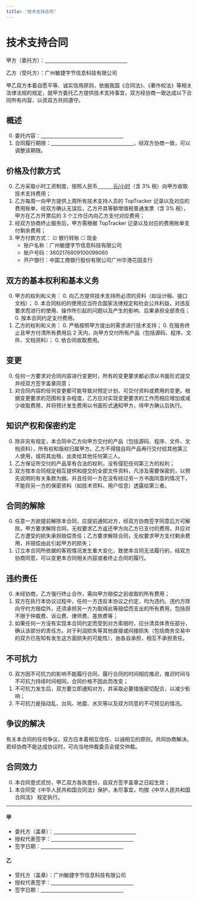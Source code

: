 ```yaml
---
title: '技术支持合同'
---
```


# 技术支持合同

甲方（委托方）：<u>　　　　　　　　　　　　　　　　</u>

乙方（受托方）：广州敏捷字节信息科技有限公司

甲乙双方本着自愿平等、诚实信用原则，依据我国《合同法》、《著作权法》等相关法律法规的规定，就甲方委托乙方提供技术支持事宜，双方经协商一致达成以下合同所有内容，以资双方共同遵守。

## 概述

0. 委托内容：<u>　　　　　　　　　　　　　　　　</u>
0. 合同履行期限：<u>　　　　　　　　　　　　　　　　</u>，经双方协商一致，可以调整该期限。

## 价格及付款方式

0. 乙方采取小时工资制度，按照人民币<u>　　　元/小时</u>（含 3% 税）向甲方收取技术支持费用；
0. 乙方每周一向甲方提供上周所有技术支持人员的 TopTracker 记录以及对应的费用账单，经双方确认无误后，乙方开具等额增值税普通发票（含 3% 税），甲方在乙方开票后的 3 个工作日内向乙方支付对应费用；
0. 经双方协商终止服务后，甲方需根据 TopTracker 记录以及对应的费用账单支付剩余费用；
0. 甲方付款方式： ☑ 银行转账 ☐ 现金
    - 账户名称：广州敏捷字节信息科技有限公司
    - 账户号码：3602176809100098060
    - 开户银行：中国工商银行股份有限公司广州华港花园支行

## 双方的基本权利和基本义务
0. 甲方的权利和义务：
    0. 向乙方提供技术支持所必须的资料（如设计稿、接口文档）；
    0. 本合同标的的使用应当符合国家法律规定和社会公共利益，对违反要求而进行的使用、操作所引起的问题以及产生的影响、后果承担全部责任；
    0. 按本合同约定支付费用。
0. 乙方的权利和义务：
    0. 严格按照甲方提出的需求进行技术支持；
    0. 在服务终止且甲方付清所有费用后 2 天内，向甲方交付所有产品（包括源码、程序、文件、文档资料）；
    0. 依合同收取费用。

## 变更

0. 任何一方要求对合同内容进行变更时，所有的变更要求都必须以书面形式提交并经双方签字盖章同意；
0. 对合同内容的任何变更都可能导致对预定计划、可交付资料或费用的变更。根据变更要求的范围和复杂程度，乙方应对实现变更要求的工作而相应增加或减少收取费用，并将预计发生费用以书面形式通知甲方，待甲方确认后执行。

## 知识产权和保密约定

0. 除非另有规定，本合同中乙方向甲方交付的产品（包括源码、程序、文件、文档资料），所有权和版权归属甲方。乙方不得擅自将产品再行交付给其他第三人使用，或将其出租、出卖给其他任何第三人。
0. 乙方保证所交付的产品享有合法的权利，没有侵犯任何第三方的权利；
0. 双方按本合同规定相互提供和提交的全部文件资料，凡涉及需要保密的，以预先说明的有关条款为据。并且任何一方在没有经过另一方书面同意的情况下，不能将另一方的保密资料（如技术资料、用户信息）透露给第三者。

## 合同的解除

0. 任意一方欲提前解除本合同，应提前通知对方，经双方协商签字同意后方可解除。甲方要求解除合同，无权要求乙方返还甲方向乙方已支付的费用，并应对乙方遭受的损失承担赔偿责任；乙方要求解除合同，无权要求甲方支付剩余费用，并赔偿由此引起甲方的损失；
0. 订立本合同所依据的客观情况发生重大变化，致使本合同无法履行的，经双方协商同意，可以变更本合同相关内容或者终止合同的履行。

## 违约责任

0. 未经协商，乙方强行终止合作，需向甲方赔偿之前收取的所有费用；
0. 双方在执行本协议过程中，任何一方违反本协议之约定，均为违约。违约方除向守约方赔偿外，还须承担另一方为取得此等赔偿而支出的所有费用，包括但不限于仲裁费、诉讼费、律师费、差旅费等；
0. 如果任何一方没有实现本合同约定而受到对方索赔时，应分清具体责任部分，确认该部分的责任方。对于利润损失等其他直接或间接损失（包括商务交易中的双方已告知有发生这方面损失的可能性），由各自承担，相互不承担责任。

## 不可抗力

0. 双方因不可抗力的影响不能履行合同，履行合同的时间相应推迟，推迟时间与不可抗力持续时间相同，合同价格不因此而改变；
0. 不可抗力发生后，双方要立即通知对方，并采取必要措施密切配合，以减少影响；
0. 不可抗力是指动乱、台风、地震、水灾等以及双方同意的不可预见的情况。

## 争议的解决

有关本合同的任何争议，双方应本着相互信任、以诚相见的原则，共同协商解决。若经协商不能达成协议时，可向当地仲裁委员会提交仲裁。

## 合同效力

0. 本合同壹式贰份，甲乙双方各执壹份，自双方签字盖章之日起生效；
0. 本合同受《中华人民共和国合同法》保护，未尽事宜，均按《中华人民共和国合同法》
规定执行。

---

#### 甲
- 委托方（盖章）：<u>　　　　　　　　　　　　　　　　</u>
- 授权代表签字：<u>　　　　　　　　　　　　　　　　</u>
- 签字日期：<u>　　　　　　　　　　　　　　　　</u>

#### 乙
- 受托方（盖章）：广州敏捷字节信息科技有限公司
- 授权代表签字：<u>　　　　　　　　　　　　　　　　</u>
- 签字日期：<u>　　　　　　　　　　　　　　　　</u>
